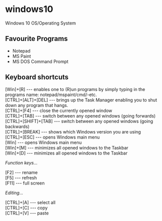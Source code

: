 # windows10
Windows 10 OS/Operating System

## Favourite Programs

- Notepad  
- MS Paint 
- MS DOS Command Prompt

## Keyboard shortcuts

[Win]+[R] --- enables one to (R)un programs by simply typing in the programs name: notepad/mspaint/cmd/-etc.    
[CTRL]+[ALT]+[DEL] --- brings up the Task Manager enabling you to shut down any program that hangs.    
[CTRL]+[F4] --- close the currently opened window    
[CTRL]+[TAB] --- switch between any opened windows (going forwards)  
[CTRL]+[SHIFT]+[TAB] --- switch between any opened windows (going backwards)  
[CTRL]+[BREAK] --- shows which Windows version you are using  
[CTRL]+[ESC] --- opens Windows main menu  
[Win] --- opens Windows main menu  
[Win]+[M] --- minimizes all opened windows to the Taskbar  
[Win]+[D] --- minimizes all opened windows to the Taskbar  

*Function keys...*  

[F2] --- rename  
[F5] --- refresh   
[F11] --- full screen   

*Editing...*  

[CTRL]+[A] --- select all    
[CTRL]+[C] --- copy    
[CTRL]+[V] --- paste    
